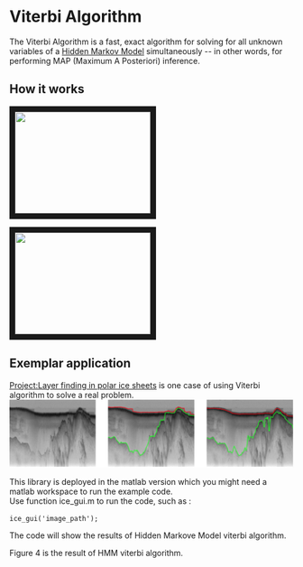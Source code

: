 # Viterbi Algorithm
The Viterbi Algorithm is a fast, exact algorithm for solving for all unknown variables of a [Hidden Markov Model](https://github.com/hpcanalytics/Hidden-Markov-Model) simultaneously -- in other words, for performing MAP (Maximum A Posteriori) inference.

## How it works

<a href="http://www.youtube.com/watch?feature=player_embedded&v=aRyxZde7VxE" target="_blank"><img src="http://img.youtube.com/vi/aRyxZde7VxE/0.jpg" 
width="240" height="180" border="10" /></a>

<a href="http://www.youtube.com/watch?feature=player_embedded&v=Igd1731a7Ak" target="_blank"><img src="http://img.youtube.com/vi/Igd1731a7Ak/0.jpg" 
width="240" height="180" border="10" /></a>


## Exemplar application
[Project:Layer finding in polar ice sheets](http://vision.soic.indiana.edu/papers/icesheets2012icpr.pdf) is one case of using Viterbi algorithm to solve a real problem.
![Exemplar application](https://github.com/hpcanalytics/Hidden-Markov-Model/blob/master/resource/viterbi.png) 

This library is deployed in the matlab version which you might need a matlab workspace to run the example code.  
Use function ice_gui.m to run the code, such as :  
```
ice_gui('image_path');  
```
The code will show the results of Hidden Markove Model viterbi algorithm.  

Figure 4 is the result of HMM viterbi algorithm.  
